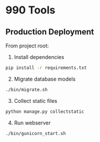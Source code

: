 # 990 Tools

## Production Deployment
From project root:
1. Install dependencies
```sh
pip install -r requirements.txt
```
2. Migrate database models
```sh
./bin/migrate.sh
```
3. Collect static files
```sh
python manage.py collectstatic
```
4. Run webserver
```sh
./bin/gunicorn_start.sh
```
